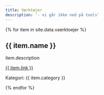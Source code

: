```yaml
---
title: Værktøjer
description: '- vi går ikke ned på tools'
---
```

{% for item in site.data.vaerktoejer %}
  <h2>{{ item.name }}</h2>
  <p>item.description</p>
  <p><a href="{{ item.link }}" /> {{ item.link }} </a></p>
  <p>Kategori: {{ item.category }}</p>
{% endfor %}
